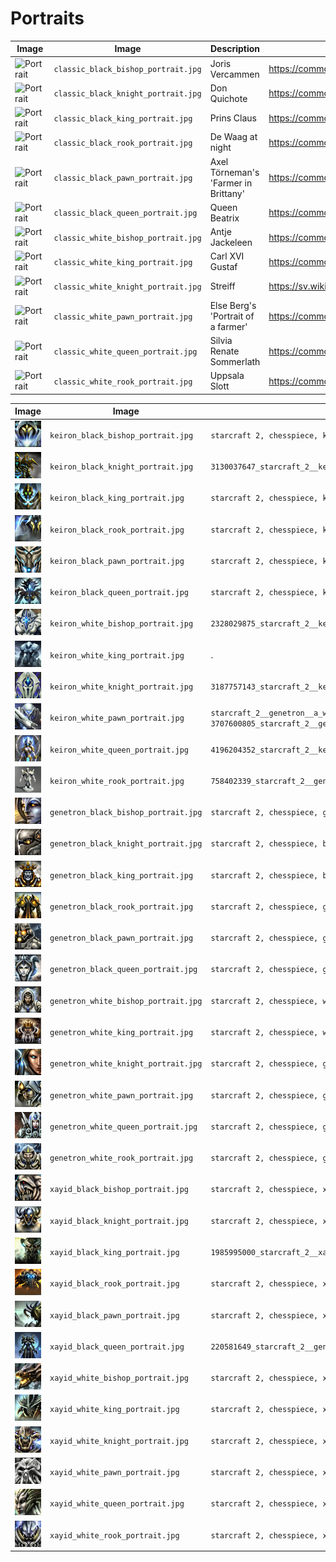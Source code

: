 # Portraits

<!-- markdownlint-disable MD013 --><!-- Tables cannot be split up over lines, hence will break 80 characters per line -->

| Image                                          | Image                               | Description                          | Adapted from picture at URL                                                                                         |
| ---------------------------------------------- | ----------------------------------- | ------------------------------------ | ------------------------------------------------------------------------------------------------------------------- |
| ![Portrait](classic_black_bishop_portrait.jpg) | `classic_black_bishop_portrait.jpg` | Joris Vercammen                      | <https://commons.wikimedia.org/wiki/File:Abp.Joris_Vercammen_01.jpg>                                                |
| ![Portrait](classic_black_knight_portrait.jpg) | `classic_black_knight_portrait.jpg` | Don Quichote                         | <https://commons.wikimedia.org/wiki/File:Bronze_statues_of_Don_Quixote_and_Sancho_Panza.jpg>                        |
| ![Portrait](classic_black_king_portrait.jpg)   | `classic_black_king_portrait.jpg`   | Prins Claus                          | <https://commons.wikimedia.org/wiki/File:Prince_Claus_of_the_Netherlands_1986.jpg>                                  |
| ![Portrait](classic_black_rook_portrait.jpg)   | `classic_black_rook_portrait.jpg`   | De Waag at night                     | <https://commons.wikimedia.org/wiki/File:De_Waag,_Amsterdam.jpg>                                                    |
| ![Portrait](classic_black_pawn_portrait.jpg)   | `classic_black_pawn_portrait.jpg`   | Axel Törneman's 'Farmer in Brittany' | <https://commons.wikimedia.org/wiki/File:Farmer_in_Brittany_by_Axel_T%C3%B6rneman.jpg>                              |
| ![Portrait](classic_black_queen_portrait.jpg)  | `classic_black_queen_portrait.jpg`  | Queen Beatrix                        | <https://commons.wikimedia.org/wiki/File:Queen_Beatrix_and_Wim_Pijbes.jpg>                                          |
| ![Portrait](classic_white_bishop_portrait.jpg) | `classic_white_bishop_portrait.jpg` | Antje Jackeleen                      | <https://commons.wikimedia.org/wiki/File:Biskopsvigning_2014-12-14_001.jpg>                                         |
| ![Portrait](classic_white_king_portrait.jpg)   | `classic_white_king_portrait.jpg`   | Carl XVI Gustaf                      | <https://commons.wikimedia.org/wiki/File:Carlos_Gustavo_da_Su%C3%A9cia_(meio_corpo).jpg>                            |
| ![Portrait](classic_white_knight_portrait.jpg) | `classic_white_knight_portrait.jpg` | Streiff                              | <https://sv.wikipedia.org/wiki/Streiff#/media/Fil:Streiff_-_Livrustkammaren_-_32931.tif>                            |
| ![Portrait](classic_white_pawn_portrait.jpg)   | `classic_white_pawn_portrait.jpg`   | Else Berg's 'Portrait of a farmer'   | <https://commons.wikimedia.org/wiki/File:Else_Berg_Portrait_of_a_farmer.jpg>                                        |
| ![Portrait](classic_white_queen_portrait.jpg)  | `classic_white_queen_portrait.jpg`  | Silvia Renate Sommerlath             | <https://commons.wikimedia.org/wiki/Category:Queen_Silvia_of_Sweden#/media/File:Queen_Silvia_of_Sweden_in_2018.jpg> |
| ![Portrait](classic_white_rook_portrait.jpg)   | `classic_white_rook_portrait.jpg`   | Uppsala Slott                        | <https://commons.wikimedia.org/wiki/Category:Uppsala_slott#/media/File:Schloss_Uppsala.jpg>                         |

| Image                                          | Image                               | Terms used                                                                                                                            |
| ---------------------------------------------- | ----------------------------------- | ------------------------------------------------------------------------------------------------------------------------------------- |
| ![Portrait](keiron_black_bishop_portrait.jpg) | `keiron_black_bishop_portrait.jpg` | `starcraft 2, chesspiece, keiron, black bishop, face, close-up,  futuristic`                                                         |
| ![Portrait](keiron_black_knight_portrait.jpg) | `keiron_black_knight_portrait.jpg` | `3130037647_starcraft_2__keiron__a_black_pawn__chess__symbol__symbolic__full_view__single_piece`                                     |
| ![Portrait](keiron_black_king_portrait.jpg)   | `keiron_black_king_portrait.jpg`   | `starcraft 2, chesspiece, keiron, black king, face, close-up`                                                                        |
| ![Portrait](keiron_black_rook_portrait.jpg)   | `keiron_black_rook_portrait.jpg`   | `starcraft 2, chesspiece, keiron, black rook, face, close-up, beast`                                                                 |
| ![Portrait](keiron_black_pawn_portrait.jpg)   | `keiron_black_pawn_portrait.jpg`   | `starcraft 2, chesspiece, keiron, black pawn, face, close-up,  futuristic`                                                           |
| ![Portrait](keiron_black_queen_portrait.jpg)  | `keiron_black_queen_portrait.jpg`  | `starcraft 2, chesspiece, keiron, black queen, face, close-up, futuristic`                                                           |
| ![Portrait](keiron_white_bishop_portrait.jpg) | `keiron_white_bishop_portrait.jpg` | `2328029875_starcraft_2__keiron__a_white_queen__symbol__symbolic__full_view__one_chesspiece__simple`                                 |
| ![Portrait](keiron_white_king_portrait.jpg)   | `keiron_white_king_portrait.jpg`   | .                                                                                                                                     |
| ![Portrait](keiron_white_knight_portrait.jpg) | `keiron_white_knight_portrait.jpg` | `3187757143_starcraft_2__keiron__a_white_queen__symbol__symbolic__full_view__one_chesspiece__simple`                                 |
| ![Portrait](keiron_white_pawn_portrait.jpg)   | `keiron_white_pawn_portrait.jpg`   | `starcraft_2__genetron__a_white_pawn__symbol__symbolic__pawn` or `3707600805_starcraft_2__genetron__a_white_pawn__symbol__symbolic__pawn` |
| ![Portrait](keiron_white_queen_portrait.jpg)  | `keiron_white_queen_portrait.jpg`  | `4196204352_starcraft_2__keiron__a_white_queen__symbol__symbolic__full_view__one_chesspiece__simple`                                 |
| ![Portrait](keiron_white_rook_portrait.jpg)   | `keiron_white_rook_portrait.jpg`   | `758402339_starcraft_2__genetron__a_white_bishop__symbol__symbolic__full_view__single_piece`                                            |
| ![Portrait](genetron_black_bishop_portrait.jpg)  | `genetron_black_bishop_portrait.jpg`  | `starcraft 2, chesspiece, genetron, black bishop, face, close-up, human`                                                                |
| ![Portrait](genetron_black_knight_portrait.jpg)  | `genetron_black_knight_portrait.jpg`  | `starcraft 2, chesspiece, black knight, face, human, close-up,  armour`                                                               |
| ![Portrait](genetron_black_king_portrait.jpg)    | `genetron_black_king_portrait.jpg`    | `starcraft 2, chesspiece, black king, face, human, close-up, king, wisdom, crown, armour`                                             |
| ![Portrait](genetron_black_rook_portrait.jpg)    | `genetron_black_rook_portrait.jpg`    | `starcraft 2, chesspiece, genetron, black rook, face, close-up, bulky, human, armour, clunky`                                           |
| ![Portrait](genetron_black_pawn_portrait.jpg)    | `genetron_black_pawn_portrait.jpg`    | `starcraft 2, chesspiece, genetron, black pawn, face, close-up, human, soldier, black`                                                  |
| ![Portrait](genetron_black_queen_portrait.jpg)   | `genetron_black_queen_portrait.jpg`   | `starcraft 2, chesspiece, genetron, black queen, face, close-up, crown`                                                                 |
| ![Portrait](genetron_white_bishop_portrait.jpg)  | `genetron_white_bishop_portrait.jpg`  | `starcraft 2, chesspiece, white bishop, face, human, close-up`                                                                        |
| ![Portrait](genetron_white_king_portrait.jpg)    | `genetron_white_king_portrait.jpg`    | `starcraft 2, chesspiece, white king, face, human, close-up, king, wisdom, crown, soldier`                                            |
| ![Portrait](genetron_white_knight_portrait.jpg)  | `genetron_white_knight_portrait.jpg`  | `starcraft 2, chesspiece, genetron, white knight, face, close-up, human`                                                                |
| ![Portrait](genetron_white_pawn_portrait.jpg)    | `genetron_white_pawn_portrait.jpg`    | `starcraft 2, chesspiece, genetron, white pawn, face, close-up, human, soldier`                                                         |
| ![Portrait](genetron_white_queen_portrait.jpg)   | `genetron_white_queen_portrait.jpg`   | `starcraft 2, chesspiece, genetron, white queen, face, close-up, armour, strong`                                                        |
| ![Portrait](genetron_white_rook_portrait.jpg)    | `genetron_white_rook_portrait.jpg`    | `starcraft 2, chesspiece, genetron, white rook, face, close-up, bulky, human, strong`                                                   |
| ![Portrait](xayid_black_bishop_portrait.jpg)    | `xayid_black_bishop_portrait.jpg`    | `starcraft 2, chesspiece, xayid, black bishop, face, close-up, predator, teeth`                                                        |
| ![Portrait](xayid_black_knight_portrait.jpg)    | `xayid_black_knight_portrait.jpg`    | `starcraft 2, chesspiece, xayid, black knight, face, close-up, predator`                                                               |
| ![Portrait](xayid_black_king_portrait.jpg)      | `xayid_black_king_portrait.jpg`      | `1985995000_starcraft_2__xayid__black_king__face__portrait.jpg`                                                                        |
| ![Portrait](xayid_black_rook_portrait.jpg)      | `xayid_black_rook_portrait.jpg`      | `starcraft 2, chesspiece, xayid, black rook, face, close-up, predator, blocky`                                                         |
| ![Portrait](xayid_black_pawn_portrait.jpg)      | `xayid_black_pawn_portrait.jpg`      | `starcraft 2, chesspiece, xayid, black pawn, face, close-up, predator`                                                                 |
| ![Portrait](xayid_black_queen_portrait.jpg)     | `xayid_black_queen_portrait.jpg`     | `220581649_starcraft_2__genetron__a_black_queen__symbol__symbolic__pawn__full_view`                                                     |
| ![Portrait](xayid_white_bishop_portrait.jpg)    | `xayid_white_bishop_portrait.jpg`    | `starcraft 2, chesspiece, xayid, white bishop, face, close-up, predator, teeth`                                                        |
| ![Portrait](xayid_white_king_portrait.jpg)      | `xayid_white_king_portrait.jpg`      | `starcraft 2, chesspiece, xayid, white king, face, close-up`                                                                           |
| ![Portrait](xayid_white_knight_portrait.jpg)    | `xayid_white_knight_portrait.jpg`    | `starcraft 2, chesspiece, xayid, white knight, face, close-up, beast`                                                                  |
| ![Portrait](xayid_white_pawn_portrait.jpg)      | `xayid_white_pawn_portrait.jpg`      | `starcraft 2, chesspiece, xayid, white pawn, face, close-up, predator`                                                                 |
| ![Portrait](xayid_white_queen_portrait.jpg)     | `xayid_white_queen_portrait.jpg`     | `starcraft 2, chesspiece, xayid, white queen, face, close-up, predator, female`                                                        |
| ![Portrait](xayid_white_rook_portrait.jpg)      | `xayid_white_rook_portrait.jpg`      | `starcraft 2, chesspiece, xayid, white rook, face, close-up, predator`                                                                 |

<!-- markdownlint-enable MD013 -->
